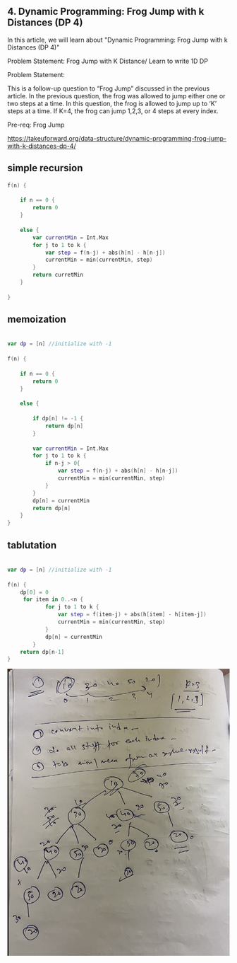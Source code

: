 ## 4. Dynamic Programming: Frog Jump with k Distances (DP 4)

In this article, we will learn about "Dynamic Programming: Frog Jump with k Distances (DP 4)"

Problem Statement:  Frog Jump with K Distance/ Learn to write 1D DP

Problem Statement:

This is a follow-up question to “Frog Jump” discussed in the previous article. In the previous question, the frog was allowed to jump either one or two steps at a time. In this question, the frog is allowed to jump up to ‘K’ steps at a time. If K=4, the frog can jump 1,2,3, or 4 steps at every index.

Pre-req: Frog Jump

https://takeuforward.org/data-structure/dynamic-programming-frog-jump-with-k-distances-dp-4/


## simple recursion

```swift
f(n) {

    if n == 0 {
        return 0
    }

    else {
        var currentMin = Int.Max
        for j to 1 to k {
            var step = f(n-j) + abs(h[n] - h[n-j])
            currentMin = min(currentMin, step)
        }
        return curretMin
    }

}
```

## memoization 

```swift

var dp = [n] //initialize with -1

f(n) {

    if n == 0 {
        return 0
    }

    else {

        if dp[n] != -1 {
            return dp[n]
        }

        var currentMin = Int.Max
        for j to 1 to k {
            if n-j > 0{
                var step = f(n-j) + abs(h[n] - h[n-j])
                currentMin = min(currentMin, step)
            }
        }
        dp[n] = currentMin
        return dp[n]
    }
}
```


## tablutation 

```swift

var dp = [n] //initialize with -1

f(n) {
    dp[0] = 0
     for item in 0..<n {
            for j to 1 to k {
                var step = f(item-j) + abs(h[item] - h[item-j])
                currentMin = min(currentMin, step)
            }
            dp[n] = currentMin
        }
    return dp[n-1]
}
```


![alt text](/images_arr/DP/image6.png)